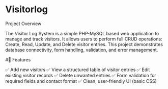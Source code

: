 # Visitorlog


Project Overview

The Visitor Log System is a simple PHP-MySQL based web application to manage and track visitors. It allows users to perform full CRUD operations: Create, Read, Update, and Delete visitor entries. This project demonstrates database connectivity, form handling, validation, and error management.


#🧩 Features

✅ Add new visitors
✅ View a structured table of visitor entries
✅ Edit existing visitor records
✅ Delete unwanted entries
✅ Form validation for required fields and contact format
✅ Clean, user-friendly UI (basic CSS)
